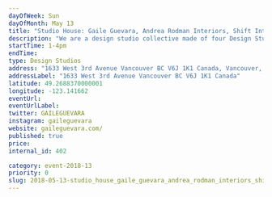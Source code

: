 ```yaml
---
dayOfWeek: Sun
dayOfMonth: May 13
title: "Studio House: Gaile Guevara, Andrea Rodman Interiors, Shift Interiors, Innovera"
description: "We are a design studio collective made of four Design Studios who want to share a space not only to help support one another but as well to collectively build on the shared values of creating a stronger community between peers. We will showcase our process and unique approach to design while open discussion on the growing concerns of what it means to be a future Vancouverite. Through residential design, our projects enable us to provide an intimate insight into the changing needs of a growing demographic. We hope by sharing insight into the demands of better housing models, we can then educate the general public about their ability to participate in positive change. "
startTime: 1-4pm
endTime: 
type: Design Studios
address: "1633 West 3rd Avenue Vancouver BC V6J 1K1 Canada, Vancouver, BC, Canada"
addressLabel: "1633 West 3rd Avenue Vancouver BC V6J 1K1 Canada"
latitude: 49.2688370000001
longitude: -123.141662
eventUrl: 
eventUrlLabel: 
twitter: GAILEGUEVARA
instagram: gaileguevara
website: gaileguevara.com/
published: true
price: 
internal_id: 402

category: event-2018-13
priority: 0
slug: 2018-05-13-studio_house_gaile_guevara_andrea_rodman_interiors_shift_interiors_innovera
---
```

